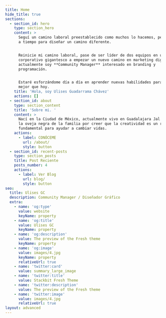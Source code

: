 ```yaml
---
title: Home
hide_title: true
sections:
  - section_id: hero
    type: section_hero
    content: >
      Seguí un camino laboral preestablecido como muchos lo hacemos, pero escapé
      a tiempo para diseñar un camino diferente.


      Reinicie mi camino laboral, pase de ser líder de dos equipos en un
      corporativo gigantesco a empezar un nuevo camino en marketing digital,
      actualmente soy **Community Manager** interesado en branding y
      programación.


      Estaré esforzándome día a día en aprender nuevas habilidades para ser
      mejor que hoy.
    title: 'Hola, soy Ulises Guadarrama Chávez'
    actions: []
  - section_id: about
    type: section_content
    title: 'Sobre mi. '
    content: >
      Nací en la Ciudad de México, actualmente vivo en Guadalajara Jal.  He sido
      la oveja negra de la familia por creer que la creatividad es un recurso
      fundamental para ayudar a cambiar vidas.
    actions:
      - label: CONÓCEME
        url: /about/
        style: button
  - section_id: recent-posts
    type: section_posts
    title: Post Reciente
    posts_number: 4
    actions:
      - label: Ver Blog
        url: blog/
        style: button
seo:
  title: Ulises GC
  description: Community Manager / Diseñador Gráfico
  extra:
    - name: 'og:type'
      value: website
      keyName: property
    - name: 'og:title'
      value: Ulises GC
      keyName: property
    - name: 'og:description'
      value: The preview of the Fresh theme
      keyName: property
    - name: 'og:image'
      value: images/4.jpg
      keyName: property
      relativeUrl: true
    - name: 'twitter:card'
      value: summary_large_image
    - name: 'twitter:title'
      value: Stackbit Fresh Theme
    - name: 'twitter:description'
      value: The preview of the Fresh theme
    - name: 'twitter:image'
      value: images/4.jpg
      relativeUrl: true
layout: advanced
---
```

